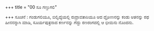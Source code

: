 +++
title = "00 ಸೂ ಗಣ್ಡುಗಲಿ"

+++
ಸೂಚನೆ : ಗಂಡುಗಲಿಯೂ, ಬಿಲ್ವಿದ್ಯೆಯಲ್ಲಿ ರುದ್ರಾವತಾರಿಯೂ ಆದ ದ್ರೋಣನನ್ನು ಕಂಡು ಆತನನ್ನು ರಥ ಹೀನನನ್ನಾಗಿ ಮಾಡಿ, ಸೂರ್ಯಪುತ್ರನಾದ ಕರ್ಣನನ್ನು ಗೆದ್ದು ರಣರಂಗದಲ್ಲಿ ಆ ಭೀಮನು ನೊಂದನು.